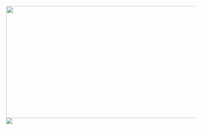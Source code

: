 <a href="https://www.gitanimals.org/en_US?utm_medium=image&utm_source=tooth-is-silver&utm_content=farm">
<img
  src="https://render.gitanimals.org/farms/tooth-is-silver"
  width="600"
  height="300"
/>
</a>
<a href="https://hhpluscertificateofcompletion.oopy.io/">
  <img src="https://static.spartacodingclub.kr/hanghae99/plus/completion/badge_brown.svg" />
</a>
